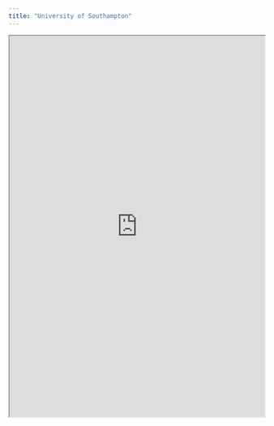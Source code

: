 ```yaml
---
title: "University of Southampton"
---
```



<iframe height="750" width="100%" src="https://ewelton.github.io/ktest/wiki.html#University%20of%20Southampton"></iframe>
